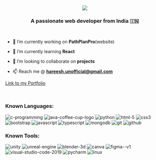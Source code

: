 <h1 align="center">
    <img src="https://readme-typing-svg.herokuapp.com/?font=Righteous&size=35&center=true&vCenter=true&width=500&height=70&duration=4000&lines=Hi+There!+👋;+I'm+Hareeshravi+!;" />
</h1>

<h3 align="center">A passionate web developer from India 🇮🇳 </h3>

<br/>

- 🔭 I’m currently working on **PathPlanPro**(website)

- 🌱 I’m currently learning **React**

- 👯 I’m looking to collaborate on **projects**

- 📫 Reach me @ **hareesh.unofficial@gmail.com**

<a href="https://hareesh-s-portfolio.vercel.app/">Link to my Portfolio</a>

  <br/>

### Known Languages:

![c-programming](https://img.icons8.com/fluency/48/c-programming.png)
![java-coffee-cup-logo](https://img.icons8.com/color/48/java-coffee-cup-logo--v1.png)
![python](https://img.icons8.com/color/48/python--v1.png)
![html-5](https://img.icons8.com/color/48/html-5--v1.png)
![css3](https://img.icons8.com/color/48/css3.png)
![bootstrap](https://img.icons8.com/fluency/48/bootstrap.png)
![javascript](https://img.icons8.com/color/48/javascript--v1.png)
![typescript](https://img.icons8.com/color/48/typescript.png)
![mongodb](https://img.icons8.com/color/48/mongodb.png)
![git](https://img.icons8.com/color/48/git.png)
![github](https://img.icons8.com/fluency/48/github.png)

### Known Tools:

![unity](https://img.icons8.com/ios-filled/50/FFFFFF/unity.png)
![unreal-engine](https://img.icons8.com/ios-filled/50/FFFFFF/unreal-engine.png)
![blender-3d](https://img.icons8.com/color/48/blender-3d.png)
![canva](https://img.icons8.com/ios-filled/50/FFFFFF/canva.png)
![figma--v1](https://img.icons8.com/color/48/figma--v1.png)
![visual-studio-code-2019](https://img.icons8.com/color/48/visual-studio-code-2019.png)
![pycharm](https://img.icons8.com/color/48/pycharm--v1.png)
![linux](https://img.icons8.com/external-those-icons-flat-those-icons/48/external-Linux-logos-and-brands-those-icons-flat-those-icons.png)
